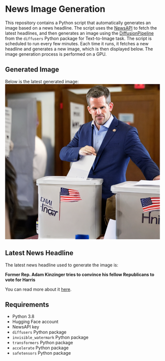 # News Image Generation
This repository contains a Python script that automatically generates an image based on a news headline. The script uses the [NewsAPI](https://newsapi.org/) to fetch the latest headlines, and then generates an image using the [DiffusionPipeline](https://github.com/huggingface/diffusers) from the `diffusers` Python package for Text-to-Image task.
The script is scheduled to run every few minutes. Each time it runs, it fetches a new headline and generates a new image, which is then displayed below. The image generation process is performed on a GPU.

## Generated Image
Below is the latest generated image:
![Generated Image](image.png)

## Latest News Headline
The latest news headline used to generate the image is:

**Former Rep. Adam Kinzinger tries to convince his fellow Republicans to vote for Harris**

You can read more about it [here](https://news.google.com/rss/articles/CBMiqgFBVV95cUxON2h5eC1OdVJzQl9BdmR5bG1LQnhqVnpJMWRnV3RVenJNQjhBVGdYS25ZMDFUWVl4YzhDcjVsbE5Tb2dMWXI4cTZpRFZ3S1dUVW1mVUNfa3pibVNVZGZCTi15alU4ZFBIanVUckU1UC03OWQwcWZoMFhsdzBlemtYdVNfLVR5cE5pUy1mMFpzYTNOYzI0S1I1VmE4NzI1THlJYVg1TkM0eUl6UQ?oc=5).

## Requirements
- Python 3.8
- Hugging Face account
- NewsAPI key
- `diffusers` Python package
- `invisible_watermark` Python package
- `transformers` Python package
- `accelerate` Python package
- `safetensors` Python package
